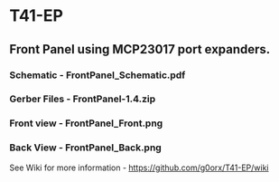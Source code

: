 # T41-EP

## Front Panel using MCP23017 port expanders.

### Schematic - FrontPanel_Schematic.pdf
### Gerber Files - FrontPanel-1.4.zip
### Front view - FrontPanel_Front.png
### Back View - FrontPanel_Back.png

See Wiki for more information  -  https://github.com/g0orx/T41-EP/wiki
